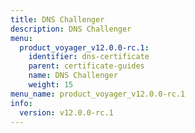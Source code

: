 ```yaml
---
title: DNS Challenger
description: DNS Challenger
menu:
  product_voyager_v12.0.0-rc.1:
    identifier: dns-certificate
    parent: certificate-guides
    name: DNS Challenger
    weight: 15
menu_name: product_voyager_v12.0.0-rc.1
info:
  version: v12.0.0-rc.1
---
```


